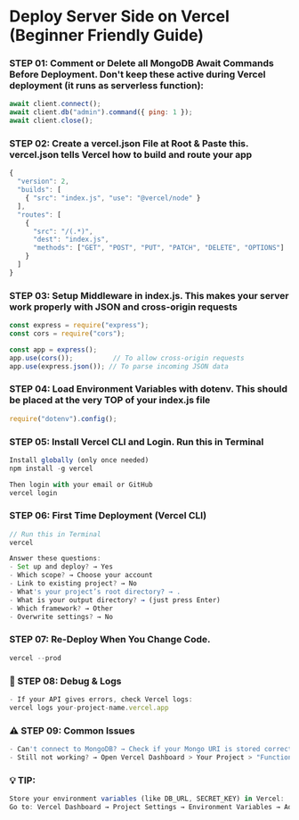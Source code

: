 # Deploy Server Side on Vercel (Beginner Friendly Guide)

### STEP 01: Comment or Delete all MongoDB Await Commands Before Deployment. Don't keep these active during Vercel deployment (it runs as serverless function):
```js
await client.connect();
await client.db("admin").command({ ping: 1 });
await client.close();
```
### STEP 02: Create a vercel.json File at Root & Paste this. vercel.json tells Vercel how to build and route your app
```js
{
  "version": 2,
  "builds": [
    { "src": "index.js", "use": "@vercel/node" }
  ],
  "routes": [
    {
      "src": "/(.*)",
      "dest": "index.js",
      "methods": ["GET", "POST", "PUT", "PATCH", "DELETE", "OPTIONS"]
    }
  ]
}
```
### STEP 03: Setup Middleware in index.js. This makes your server work properly with JSON and cross-origin requests
```js
const express = require("express");
const cors = require("cors");

const app = express();
app.use(cors());          // To allow cross-origin requests
app.use(express.json()); // To parse incoming JSON data
```
### STEP 04: Load Environment Variables with dotenv. This should be placed at the very TOP of your index.js file
```js
require("dotenv").config();
```
### STEP 05: Install Vercel CLI and Login. Run this in Terminal 
```js
Install globally (only once needed)
npm install -g vercel

Then login with your email or GitHub
vercel login
```
### STEP 06: First Time Deployment (Vercel CLI)
```js
// Run this in Terminal 
vercel

Answer these questions:
- Set up and deploy? → Yes  
- Which scope? → Choose your account  
- Link to existing project? → No  
- What's your project’s root directory? → .  
- What is your output directory? → (just press Enter)  
- Which framework? → Other  
- Overwrite settings? → No
```
### STEP 07: Re-Deploy When You Change Code.
```js
vercel --prod
```
### 🐞 STEP 08: Debug & Logs
```js
- If your API gives errors, check Vercel logs:
vercel logs your-project-name.vercel.app
```
### ⚠️ STEP 09: Common Issues
```js
- Can't connect to MongoDB? → Check if your Mongo URI is stored correctly in .env
- Still not working? → Open Vercel Dashboard > Your Project > "Functions" tab to see run-time logs.
```
### 💡 TIP:
```js
Store your environment variables (like DB_URL, SECRET_KEY) in Vercel:
Go to: Vercel Dashboard → Project Settings → Environment Variables → Add
